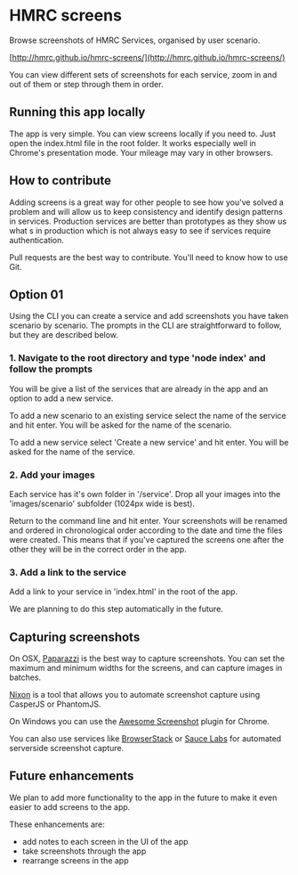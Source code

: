 HMRC screens
================

Browse screenshots of HMRC Services, organised by user scenario.

[http://hmrc.github.io/hmrc-screens/](http://hmrc.github.io/hmrc-screens/)

You can view different sets of screenshots for each service, zoom in and out of them or step through them in order.


## Running this app locally

The app is very simple. You can view screens locally if you need to. Just open the index.html file in the root folder. It works especially well in Chrome's presentation mode. Your mileage may vary in other browsers.

## How to contribute

Adding screens is a great way for other people to see how you've solved a problem and will allow us to keep consistency and identify design patterns in services. Production services are better than prototypes as they show us what s in production which is not always easy to see if services require authentication.

Pull requests are the best way to contribute. You'll need to know how to use Git.

## Option 01

Using the CLI you can create a service and add screenshots you have taken scenario by scenario. The prompts in the CLI are straightforward to follow, but they are described below.

### 1. Navigate to the root directory and type 'node index' and follow the prompts

You will be give a list of the services that are already in the app and an option to add a new service.

To add a new scenario to an existing service select the name of the service and hit enter. You will be asked for the name of the scenario.

To add a new service select 'Create a new service' and hit enter. You will be asked for the name of the service.

### 2. Add your images

Each service has it's own folder in '/service'. Drop all your images into the 'images/scenario' subfolder (1024px wide is best).

Return to the command line and hit enter. Your screenshots will be renamed and ordered in chronological order according to the date and time the files were created. This means that if you've captured the screens one after the other they will be in the correct order in the app.

### 3. Add a link to the service 

Add a link to your service in 'index.html' in the root of the app.

We are planning to do this step automatically in the future.

## Capturing screenshots

On OSX, [Paparazzi](https://derailer.org/paparazzi/) is the best way to capture screenshots. You can set the maximum and minimum widths for the screens, and can capture images in batches.

[Nixon](https://github.com/joelanman/nixon) is a tool that allows you to automate screenshot capture using CasperJS or PhantomJS.

On Windows you can use the [Awesome Screenshot](https://chrome.google.com/webstore/detail/awesome-screenshot-captur/alelhddbbhepgpmgidjdcjakblofbmce?hl=en) plugin for Chrome.

You can also use services like [BrowserStack](http://www.browserstack.com/) or [Sauce Labs](https://saucelabs.com/) for automated serverside screenshot capture.

## Future enhancements

We plan to add more functionality to the app in the future to make it even easier to add screens to the app. 

These enhancements are:

* add notes to each screen in the UI of the app
* take screenshots through the app
* rearrange screens in the app 




